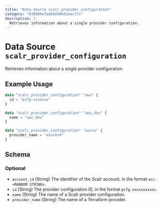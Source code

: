 ```yaml
---
title: "Data Source scalr_provider_configuration"
category: "6380b9efad50240652eec1fc"
description: |-
  Retrieves information about a single provider configuration.
---
```


# Data Source `scalr_provider_configuration`

Retrieves information about a single provider configuration.

## Example Usage

```terraform
data "scalr_provider_configuration" "aws" {
  id = "pcfg-xxxxxxx"
}

data "scalr_provider_configuration" "aws_dev" {
  name = "aws_dev"
}

data "scalr_provider_configuration" "azure" {
  provider_name = "azurerm"
}
```

<!-- schema generated by tfplugindocs -->
## Schema

### Optional

- `account_id` (String) The identifier of the Scalr account, in the format `acc-<RANDOM STRING>`.
- `id` (String) The provider configuration ID, in the format `pcfg-xxxxxxxxxxx`.
- `name` (String) The name of a Scalr provider configuration.
- `provider_name` (String) The name of a Terraform provider.
